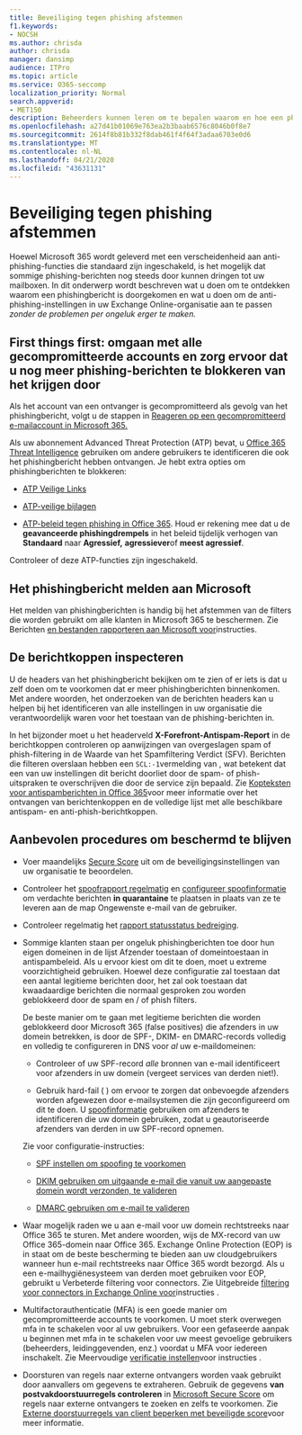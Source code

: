 ```yaml
---
title: Beveiliging tegen phishing afstemmen
f1.keywords:
- NOCSH
ms.author: chrisda
author: chrisda
manager: dansimp
audience: ITPro
ms.topic: article
ms.service: O365-seccomp
localization_priority: Normal
search.appverid:
- MET150
description: Beheerders kunnen leren om te bepalen waarom en hoe een phishing-bericht is doorgedrongen en wat ze moeten doen om meer phishingberichten in de toekomst te voorkomen.
ms.openlocfilehash: a27d41b01069e763ea2b3baab6576c8046b0f8e7
ms.sourcegitcommit: 2614f8b81b332f8dab461f4f64f3adaa6703e0d6
ms.translationtype: MT
ms.contentlocale: nl-NL
ms.lasthandoff: 04/21/2020
ms.locfileid: "43631131"
---
```

# <a name="tune-anti-phishing-protection"></a>Beveiliging tegen phishing afstemmen

Hoewel Microsoft 365 wordt geleverd met een verscheidenheid aan anti-phishing-functies die standaard zijn ingeschakeld, is het mogelijk dat sommige phishing-berichten nog steeds door kunnen dringen tot uw mailboxen. In dit onderwerp wordt beschreven wat u doen om te ontdekken waarom een phishingbericht is doorgekomen en wat u doen om de anti-phishing-instellingen in uw Exchange Online-organisatie aan te passen _zonder de problemen per ongeluk erger te maken._

## <a name="first-things-first-deal-with-any-compromised-accounts-and-make-sure-you-block-any-more-phishing-messages-from-getting-through"></a>First things first: omgaan met alle gecompromitteerde accounts en zorg ervoor dat u nog meer phishing-berichten te blokkeren van het krijgen door

Als het account van een ontvanger is gecompromitteerd als gevolg van het phishingbericht, volgt u de stappen in [Reageren op een gecompromitteerd e-mailaccount in Microsoft 365.](responding-to-a-compromised-email-account.md)

Als uw abonnement Advanced Threat Protection (ATP) bevat, u [Office 365 Threat Intelligence](office-365-ti.md) gebruiken om andere gebruikers te identificeren die ook het phishingbericht hebben ontvangen. Je hebt extra opties om phishingberichten te blokkeren:

- [ATP Veilige Links](set-up-atp-safe-links-policies.md)

- [ATP-veilige bijlagen](set-up-atp-safe-attachments-policies.md)

- [ATP-beleid tegen phishing in Office 365](configure-atp-anti-phishing-policies.md). Houd er rekening mee dat u de **geavanceerde phishingdrempels** in het beleid tijdelijk verhogen van **Standaard** naar **Agressief,** **agressiever**of **meest agressief**.

Controleer of deze ATP-functies zijn ingeschakeld.

## <a name="report-the-phishing-message-to-microsoft"></a>Het phishingbericht melden aan Microsoft

Het melden van phishingberichten is handig bij het afstemmen van de filters die worden gebruikt om alle klanten in Microsoft 365 te beschermen. Zie Berichten [en bestanden rapporteren aan Microsoft voor](report-junk-email-messages-to-microsoft.md)instructies.

## <a name="inspect-the-message-headers"></a>De berichtkoppen inspecteren

U de headers van het phishingbericht bekijken om te zien of er iets is dat u zelf doen om te voorkomen dat er meer phishingberichten binnenkomen. Met andere woorden, het onderzoeken van de berichten headers kan u helpen bij het identificeren van alle instellingen in uw organisatie die verantwoordelijk waren voor het toestaan van de phishing-berichten in.

In het bijzonder moet u het headerveld **X-Forefront-Antispam-Report** in de berichtkoppen controleren op aanwijzingen van overgeslagen spam of phish-filtering in de Waarde van het Spamfiltering Verdict (SFV). Berichten die filteren overslaan hebben een `SCL:-1`vermelding van , wat betekent dat een van uw instellingen dit bericht doorliet door de spam- of phish-uitspraken te overschrijven die door de service zijn bepaald. Zie [Kopteksten voor antispamberichten in Office 365](anti-spam-message-headers.md)voor meer informatie over het ontvangen van berichtenkoppen en de volledige lijst met alle beschikbare antispam- en anti-phish-berichtkoppen.

## <a name="best-practices-to-stay-protected"></a>Aanbevolen procedures om beschermd te blijven

- Voer maandelijks [Secure Score](../mtp/microsoft-secure-score.md) uit om de beveiligingsinstellingen van uw organisatie te beoordelen.

- Controleer het [spoofrapport regelmatig](learn-about-spoof-intelligence.md) en [configureer spoofinformatie](set-up-anti-phishing-policies.md#spoof-settings) om verdachte berichten **in quarantaine** te plaatsen in plaats van ze te leveren aan de map Ongewenste e-mail van de gebruiker.

- Controleer regelmatig het [rapport statusstatus bedreiging](view-reports-for-atp.md#threat-protection-status-report).

- Sommige klanten staan per ongeluk phishingberichten toe door hun eigen domeinen in de lijst Afzender toestaan of domeintoestaan in antispambeleid. Als u ervoor kiest om dit te doen, moet u extreme voorzichtigheid gebruiken. Hoewel deze configuratie zal toestaan dat een aantal legitieme berichten door, het zal ook toestaan dat kwaadaardige berichten die normaal gesproken zou worden geblokkeerd door de spam en / of phish filters.

  De beste manier om te gaan met legitieme berichten die worden geblokkeerd door Microsoft 365 (false positives) die afzenders in uw domein betrekken, is door de SPF-, DKIM- en DMARC-records volledig en volledig te configureren in DNS voor _al_ uw e-maildomeinen:

  - Controleer of uw SPF-record _alle_ bronnen van e-mail identificeert voor afzenders in uw domein (vergeet services van derden niet!).

  - Gebruik hard\-fail ( ) om ervoor te zorgen dat onbevoegde afzenders worden afgewezen door e-mailsystemen die zijn geconfigureerd om dit te doen. U [spoofinformatie](learn-about-spoof-intelligence.md) gebruiken om afzenders te identificeren die uw domein gebruiken, zodat u geautoriseerde afzenders van derden in uw SPF-record opnemen.

  Zie voor configuratie-instructies:
  
  - [SPF instellen om spoofing te voorkomen](set-up-spf-in-office-365-to-help-prevent-spoofing.md)

  - [DKIM gebruiken om uitgaande e-mail die vanuit uw aangepaste domein wordt verzonden, te valideren](use-dkim-to-validate-outbound-email.md)

  - [DMARC gebruiken om e-mail te valideren](use-dmarc-to-validate-email.md)

- Waar mogelijk raden we u aan e-mail voor uw domein rechtstreeks naar Office 365 te sturen. Met andere woorden, wijs de MX-record van uw Office 365-domein naar Office 365. Exchange Online Protection (EOP) is in staat om de beste bescherming te bieden aan uw cloudgebruikers wanneer hun e-mail rechtstreeks naar Office 365 wordt bezorgd. Als u een e-mailhygiënesysteem van derden moet gebruiken voor EOP, gebruikt u Verbeterde filtering voor connectors. Zie Uitgebreide [filtering voor connectors in Exchange Online voor](https://docs.microsoft.com/Exchange/mail-flow-best-practices/use-connectors-to-configure-mail-flow/enhanced-filtering-for-connectors)instructies .

- Multifactorauthenticatie (MFA) is een goede manier om gecompromitteerde accounts te voorkomen. U moet sterk overwegen mfa in te schakelen voor al uw gebruikers. Voor een gefaseerde aanpak u beginnen met mfa in te schakelen voor uw meest gevoelige gebruikers (beheerders, leidinggevenden, enz.) voordat u MFA voor iedereen inschakelt. Zie Meervoudige [verificatie instellen](../../admin/security-and-compliance/set-up-multi-factor-authentication.md)voor instructies .

- Doorsturen van regels naar externe ontvangers worden vaak gebruikt door aanvallers om gegevens te extraheren. Gebruik de gegevens **van postvakdoorstuurregels controleren** in [Microsoft Secure Score](../mtp/microsoft-secure-score.md) om regels naar externe ontvangers te zoeken en zelfs te voorkomen. Zie [Externe doorstuurregels van client beperken met beveiligde score](https://blogs.technet.microsoft.com/office365security/mitigating-client-external-forwarding-rules-with-secure-score/)voor meer informatie.
